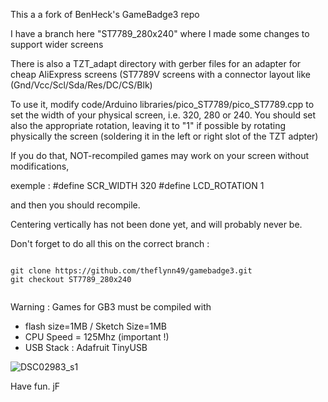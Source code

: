 
This a a fork of BenHeck's GameBadge3 repo

I have a branch here "ST7789_280x240" where I made some changes
to support wider screens

There is also a TZT_adapt directory with gerber files for an adapter for cheap AliExpress screens (ST7789V screens with a connector layout like (Gnd/Vcc/Scl/Sda/Res/DC/CS/Blk)

To use it, modify code/Arduino libraries/pico_ST7789/pico_ST7789.cpp to set the width of your physical screen, i.e. 320, 280 or 240.
You should set also the appropriate rotation, leaving it to "1" if possible by rotating physically the screen (soldering it
in the left or right slot of the TZT adpter) 

If you do that, NOT-recompiled games may work on your screen without modifications,

exemple :
  #define SCR_WIDTH 320
  #define LCD_ROTATION 1

and then you should recompile.

Centering vertically has not been done yet, and will probably never be.

Don't forget to do all this on the correct branch :

<code>
git clone https://github.com/theflynn49/gamebadge3.git
git checkout ST7789_280x240
  
</code>


Warning : Games for GB3 must be compiled with 
  - flash size=1MB / Sketch Size=1MB
  - CPU Speed = 125Mhz (important !)
  - USB Stack : Adafruit TinyUSB

![DSC02983_s1](https://github.com/theflynn49/gamebadge3/assets/9721006/8da74c5c-58ae-41b0-9883-c14727476b0f)

Have fun.
jF

